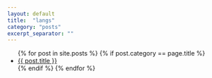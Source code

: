 ```yaml
---
layout: default
title:  "langs"
category: "posts"
excerpt_separator: ""
---
```

<ul>
  {% for post in site.posts %}
   {% if post.category == page.title %}
    <li>      
        <a href="{{ post.url }}">{{ post.title }}</a> 
        <!-- {{ post.excerpt }} -->
    </li>
    {% endif %}
  {% endfor %}
</ul>
